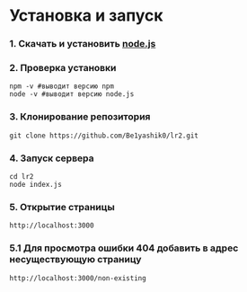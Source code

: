 # Установка и запуск
### 1. Скачать и установить [node.js](https://nodejs.org/en/download)
### 2. Проверка установки
```
npm -v #выводит версию npm
node -v #выводит версию node.js
```

### 3. Клонирование репозитория

```shell
git clone https://github.com/Be1yashik0/lr2.git
```

### 4. Запуск сервера
```
cd lr2
node index.js
```

### 5. Открытие страницы

```
http://localhost:3000
```

### 5.1 Для просмотра ошибки 404 добавить в адрес несуществующую страницу

```
http://localhost:3000/non-existing
```
